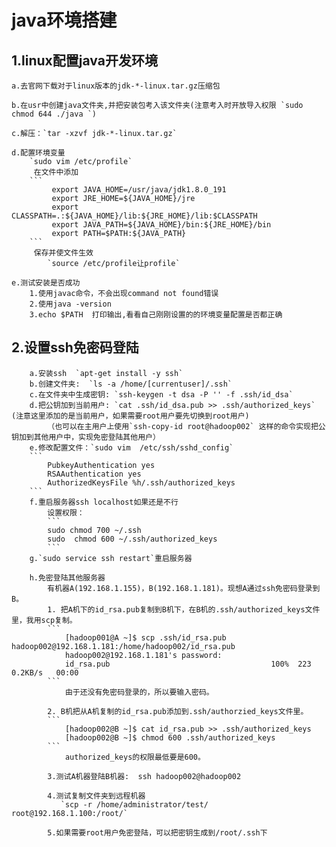 
# java环境搭建 #
## 1.linux配置java开发环境 ##
    a.去官网下载对于linux版本的jdk-*-linux.tar.gz压缩包
    
    b.在usr中创建java文件夹,并把安装包考入该文件夹(注意考入时开放导入权限 `sudo chmod 644 ./java `)
    
    c.解压：`tar -xzvf jdk-*-linux.tar.gz`
    
    d.配置环境变量
        `sudo vim /etc/profile`
         在文件中添加
        ``` 
             export JAVA_HOME=/usr/java/jdk1.8.0_191
             export JRE_HOME=${JAVA_HOME}/jre
             export CLASSPATH=.:${JAVA_HOME}/lib:${JRE_HOME}/lib:$CLASSPATH
             export JAVA_PATH=${JAVA_HOME}/bin:${JRE_HOME}/bin
             export PATH=$PATH:${JAVA_PATH}
        ```
         保存并使文件生效
            `source /etc/profile让profile`
            
    e.测试安装是否成功
        1.使用javac命令，不会出现command not found错误
        2.使用java -version
        3.echo $PATH  打印输出,看看自己刚刚设置的的环境变量配置是否都正确

## 2.设置ssh免密码登陆
        a.安装ssh  `apt-get install -y ssh`
        b.创建文件夹:  `ls -a /home/[currentuser]/.ssh`
        c.在文件夹中生成密钥: `ssh-keygen -t dsa -P '' -f .ssh/id_dsa`
        d.把公钥加到当前用户: `cat .ssh/id_dsa.pub >> .ssh/authorized_keys` (注意这里添加的是当前用户，如果需要root用户要先切换到root用户)
            （也可以在主用户上使用`ssh-copy-id root@hadoop002` 这样的命令实现把公钥加到其他用户中，实现免密登陆其他用户）
        e.修改配置文件：`sudo vim  /etc/ssh/sshd_config`
        ```
            PubkeyAuthentication yes
            RSAAuthentication yes
            AuthorizedKeysFile %h/.ssh/authorized_keys
        ```
        f.重启服务器ssh localhost如果还是不行
            设置权限：
            ```
            sudo chmod 700 ~/.ssh
            sudo  chmod 600 ~/.ssh/authorized_keys
            ```
        g.`sudo service ssh restart`重启服务器
        
        h.免密登陆其他服务器
            有机器A(192.168.1.155)，B(192.168.1.181)。现想A通过ssh免密码登录到B。
            1. 把A机下的id_rsa.pub复制到B机下，在B机的.ssh/authorized_keys文件里，我用scp复制。
            ```
                [hadoop001@A ~]$ scp .ssh/id_rsa.pub hadoop002@192.168.1.181:/home/hadoop002/id_rsa.pub
                hadoop002@192.168.1.181's password:
                id_rsa.pub                                    100%  223     0.2KB/s   00:00
            ```
                由于还没有免密码登录的，所以要输入密码。
            
            2. B机把从A机复制的id_rsa.pub添加到.ssh/authorzied_keys文件里。
            ```
                [hadoop002@B ~]$ cat id_rsa.pub >> .ssh/authorized_keys
                [hadoop002@B ~]$ chmod 600 .ssh/authorized_keys
            ```
                authorized_keys的权限最低要是600。
                
            3.测试A机器登陆B机器:  ssh hadoop002@hadoop002
            
            4.测试复制文件夹到远程机器
               `scp -r /home/administrator/test/ root@192.168.1.100:/root/`
        
            5.如果需要root用户免密登陆，可以把密钥生成到/root/.ssh下
    
    